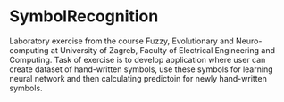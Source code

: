 # SymbolRecognition
Laboratory exercise from the course Fuzzy, Evolutionary and Neuro-computing at University of Zagreb, Faculty of Electrical Engineering and Computing. 
Task of exercise is to develop application where user can create dataset of hand-written symbols, use these symbols for learning neural network and then 
calculating predictoin for newly hand-written symbols.


# 
